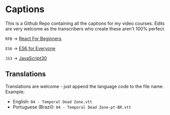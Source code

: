 # Captions

This is a Github Repo containing all the captions for my video courses. Edits are very welcome as the transcribers who create these aren't 100% perfect. 

`RFB` → [React For Beginners](https://ReactForBeginners.com)

`ES6` → [ES6 for Everyone](https://ES6.io)

`JS3` → [JavaScript30](https://JavaScript30.com)


## Translations
Translations are welcome - just append the language code to the file name. Example: 

* English: `04 - Temporal Dead Zone.vtt`
* Portuguese (Brazil): `04 - Temporal Dead Zone-pt-BR.vtt`



